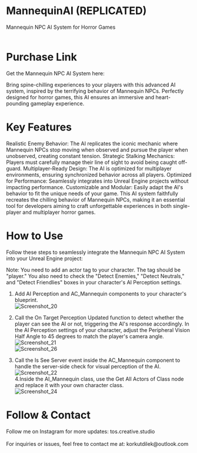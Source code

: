 # MannequinAI (REPLICATED)
Mannequin NPC AI System for Horror Games</br></br>

<h1>Purchase Link</h1>
Get the Mannequin NPC AI System here:</br>

Bring spine-chilling experiences to your players with this advanced AI system, inspired by the terrifying behavior of Mannequin NPCs. Perfectly designed for horror games, this AI ensures an immersive and heart-pounding gameplay experience.

<h1>Key Features</h1>
Realistic Enemy Behavior: The AI replicates the iconic mechanic where Mannequin NPCs stop moving when observed and pursue the player when unobserved, creating constant tension.
Strategic Stalking Mechanics: Players must carefully manage their line of sight to avoid being caught off-guard.
Multiplayer-Ready Design: The AI is optimized for multiplayer environments, ensuring synchronized behavior across all players.
Optimized for Performance: Seamlessly integrates into Unreal Engine projects without impacting performance.
Customizable and Modular: Easily adapt the AI's behavior to fit the unique needs of your game.
This AI system faithfully recreates the chilling behavior of Mannequin NPCs, making it an essential tool for developers aiming to craft unforgettable experiences in both single-player and multiplayer horror games.

<h1>How to Use</h1>
Follow these steps to seamlessly integrate the Mannequin NPC AI System into your Unreal Engine project:

</br>

Note: You need to add an actor tag to your character. The tag should be "player." You also need to check the "Detect Enemies," "Detect Neutrals," and "Detect Friendlies" boxes in your character's AI Perception settings.</br>

1. Add AI Perception and AC_Mannequin components to your character's blueprint.</br>
![Screenshot_20](https://github.com/user-attachments/assets/46217f84-59d8-42ee-821b-892cc42fff51)</br>
2. Call the On Target Perception Updated function to detect whether the player can see the AI or not, triggering the AI's response accordingly. In the AI Perception settings of your character, adjust the Peripheral Vision Half Angle to 45 degrees to match the player's camera angle.</br>
![Screenshot_21](https://github.com/user-attachments/assets/c7ff846b-bc19-49c2-b7e0-52b04cb31c8f)</br>
![Screenshot_26](https://github.com/user-attachments/assets/a61ae6cf-9ae0-465f-bf6b-6f02f5e2190d)</br>

3. Call the Is See Server event inside the AC_Mannequin component to handle the server-side check for visual perception of the AI.</br>
![Screenshot_22](https://github.com/user-attachments/assets/65f42f9d-702f-44e5-a90f-53906fce73ca)</br>
4.Inside the AI_Mannequin class, use the Get All Actors of Class node and replace it with your own character class.</br>
![Screenshot_24](https://github.com/user-attachments/assets/6ff0eb5b-6104-4005-b767-78e6e7563b21)

<h1>Follow & Contact</h1>
Follow me on Instagram for more updates: tos.creative.studio</br></br>
For inquiries or issues, feel free to contact me at: korkutdilek@outlook.com</br>

